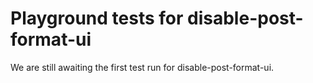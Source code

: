 # Playground tests for disable-post-format-ui
We are still awaiting the first test run for disable-post-format-ui.
